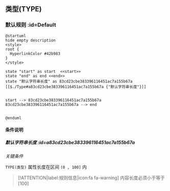 ## 类型(TYPE) <!-- {docsify-ignore-all} -->

   

### 默认规则 :id=Default

```plantuml
@startuml
hide empty description
<style>
root {
  HyperlinkColor #42b983
}
</style>

state "start" as start  <<start>>
state "end" as end <<end>>
state "默认字符串长度" as 83cd23cbe383396116451ac7a155b67a [[$./Type#a83cd23cbe383396116451ac7a155b67a {"默认字符串长度"}]]


start --> 83cd23cbe383396116451ac7a155b67a 
83cd23cbe383396116451ac7a155b67a --> end 


@enduml
```

#### 条件说明

##### 默认字符串长度 :id=a83cd23cbe383396116451ac7a155b67a


*关键条件*


`TYPE(类型)` 属性长度在区间 `(0 , 100]` 内

> [!ATTENTION|label:规则信息|icon:fa fa-warning]
> 内容长度必须小于等于[100]







